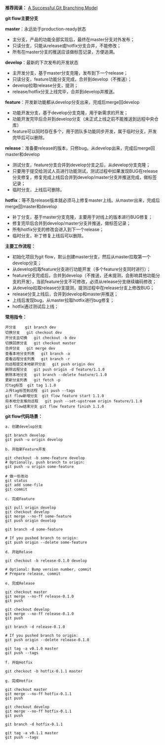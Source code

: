 **推荐阅读：** [A Successful Git Branching Model](https://nvie.com/posts/a-successful-git-branching-model/)

**git flow主要分支**

**master**：永远处于production-ready状态
* 主分支，产品的功能全部实现后，最终在master分支对外发布；
* 只读分支，只能从release或hotfix分支合并，不能修改；
* 所有在master分支的推送应该做标签记录，方便追溯。

**develop**：最新的下次发布的开发状态
* 主开发分支，基于master分支克隆，发布到下一个release；
* 只读分支，feature功能分支完成，合并到develop（不推送）；
* develop拉取release分支，提测；
* release/hotfix分支上线完毕，合并到develop并推送。

**feature**：开发新功能都从develop分支出来，完成后merge回develop
* 功能开发分支，基于develop分支克隆，用于新需求的开发；
* 功能开发完毕后合并到develop分支（未正式上线之前不能推送到远程中央仓库）
* feature可以同时存在多个，用于团队多功能同步开发，属于临时分支，开发完毕后可以删除。

**release**：准备要release的版本，只修bug。从develop出来，完成后merge回master和develop
* 测试分支，feature分支合并到develop分支之后，从develop分支克隆；
* 只要用于提交给测试人员进行功能测试，测试过程中如果发现BUG在release分支修复，修复完成上线后合并到develop/master分支并推送完成，做标签记录；
* 临时分支，上线后可删除。

**hotfix**：等不及release版本就必须马上修复master上线。从master出来，完成后merge回master和develop
* 补丁分支，基于master分支克隆，主要用于对线上的版本进行BUG修复；
* 修复完毕后合并到develop/master分支并推送，做标签记录；
* 所有hotfix分支的修改会进入到下一个release；
* 临时分支，补丁修复上线后可以删除。
 

**主要工作流程：**

* 初始化项目为git flow，默认创建master分支，然后从master拉取第一个develop分支；
* 从develop拉取feature分支进行功能开发（多个feature分支同时进行）；
* feature分支完成后，合并到develop（不推送，还未提测，会影响其他功能分支的开发），当前feature分支不可修改，必须从release分支继续编码修改；
* 从develop拉取release分支提测，提测过程中在release分支上修改BUG；
* release分支上线后，合并到develop和master并推送；
* 上线后发现bug，从master拉取hotfix进行bug修复；
* hotfix通过测试后上线；
 

**常用指令：**
```
开分支    git branch dev
切换分支   git checkout dev
开分支且切换   git checkout -b dev
切换回原分支   git checkout master
合并分支   git merge dev
查看本地分支列表   git branch -a
查看远程分支列表   git branch -r
向远程提交本地新开分支   git push origin dev
删除远程分支   git push origin -d feature/1.1.0
删除本地分支   git branch --delete feature/1.1.0
更新分支列表   git fetch -p
打tag标签  git tag 1.1.0
上传tag标签到远程  git push --tags
git flow新增分支  git flow feature start 1.1.0
将本地分支推向远程   git push --set-upstream origin feature/1.1.0
git flow结束分支 git flow feature finish 1.1.0
``` 

**git flow代码场景：**

```
a. 创建develop分支

git branch develop
git push -u origin develop 

b. 开始新Feature开发

git checkout -b some-feature develop
# Optionally, push branch to origin:
git push -u origin some-feature    

# 做一些改动    
git status
git add some-file
git commit 

c. 完成Feature

git pull origin develop
git checkout develop
git merge --no-ff some-feature
git push origin develop

git branch -d some-feature

# If you pushed branch to origin:
git push origin --delete some-feature   

d. 开始Relase

git checkout -b release-0.1.0 develop

# Optional: Bump version number, commit
# Prepare release, commit

e. 完成Release

git checkout master
git merge --no-ff release-0.1.0
git push

git checkout develop
git merge --no-ff release-0.1.0
git push

git branch -d release-0.1.0

# If you pushed branch to origin:
git push origin --delete release-0.1.0   

git tag -a v0.1.0 master
git push --tags

f. 开始Hotfix

git checkout -b hotfix-0.1.1 master    

g. 完成Hotfix

git checkout master
git merge --no-ff hotfix-0.1.1
git push

git checkout develop
git merge --no-ff hotfix-0.1.1
git push

git branch -d hotfix-0.1.1

git tag -a v0.1.1 master
git push --tags
```
 
